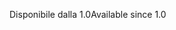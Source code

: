 <span data-ttu-id="4e57f-101">Disponibile dalla 1.0</span><span class="sxs-lookup"><span data-stu-id="4e57f-101">Available since 1.0</span></span>